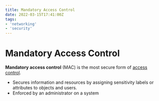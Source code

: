 ```yaml
---
title: Mandatory Access Control
date: 2022-03-15T17:41:00Z
tags:
- 'networking'
- 'security'
---
```


# Mandatory Access Control

**Mandatory access control** (MAC) is the most secure form of [access control](20210623143149-access-control.md). 

* Secures information and resources by assigning sensitivity labels or attributes to objects and users. 
* Enforced by an administrator on a system